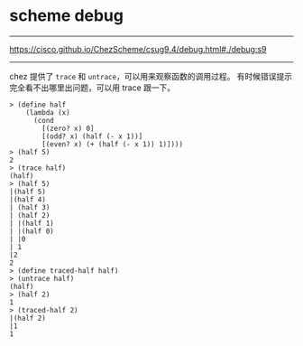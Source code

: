# scheme debug

---

https://cisco.github.io/ChezScheme/csug9.4/debug.html#./debug:s9

---

chez 提供了 `trace` 和 `untrace`，可以用来观察函数的调用过程。
有时候错误提示完全看不出哪里出问题，可以用 trace 跟一下。

```
> (define half
    (lambda (x)
      (cond
        [(zero? x) 0]
        [(odd? x) (half (- x 1))]
        [(even? x) (+ (half (- x 1)) 1)])))
> (half 5)
2
> (trace half)
(half)
> (half 5)
|(half 5)
|(half 4)
| (half 3)
| (half 2)
| |(half 1)
| |(half 0)
| |0
| 1
|2
2
> (define traced-half half)
> (untrace half)
(half)
> (half 2)
1
> (traced-half 2)
|(half 2)
|1
1
```
